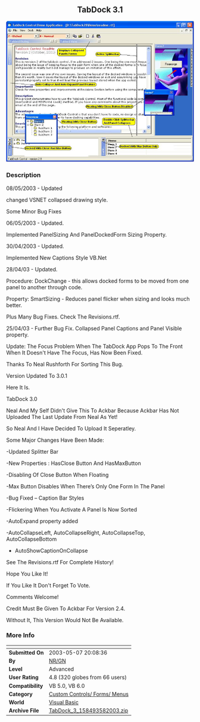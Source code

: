 ﻿<div align="center">

## TabDock 3\.1

<img src="PIC2003415554547003.jpg">
</div>

### Description

08/05/2003 - Updated

changed VSNET collapsed drawing style.

Some Minor Bug Fixes

06/05/2003 - Updated.

Implemented PanelSizing And PanelDockedForm Sizing Property.

30/04/2003 - Updated.

Implemented New Captions Style VB.Net

28/04/03 - Updated.

Procedure: DockChange - this allows docked forms to be moved from one panel to another through code.

Property: SmartSizing - Reduces panel flicker when sizing and looks much better.

Plus Many Bug Fixes. Check The Revisions.rtf.

25/04/03 - Further Bug Fix. Collapsed Panel Captions and Panel Visible property.

Update: The Focus Problem When The TabDock App Pops To The Front When It Doesn't Have The Focus, Has Now Been Fixed.

Thanks To Neal Rushforth For Sorting This Bug.

Version Updated To 3.0.1

Here It Is.

TabDock 3.0

Neal And My Self Didn't Give This To Ackbar Because Ackbar Has Not Uploaded The Last Update From Neal As Yet!

So Neal And I Have Decided To Upload It Seperatley.

Some Major Changes Have Been Made:

-Updated Splitter Bar

-New Properties : HasClose Button And HasMaxButton

-Disabling Of Close Button When Floating

-Max Button Disables When There’s Only One Form In The Panel

-Bug Fixed – Caption Bar Styles

-Flickering When You Activate A Panel Is Now Sorted

-AutoExpand property added

-AutoCollapseLeft, AutoCollapseRight, AutoCollapseTop, AutoCollapseBottom

- AutoShowCaptionOnCollapse

See The Revisions.rtf For Complete History!

Hope You Like It!

If You Like It Don't Forget To Vote.

Comments Welcome!

Credit Must Be Given To Ackbar For Version 2.4.

Without It, This Version Would Not Be Available.
 
### More Info
 


<span>             |<span>
---                |---
**Submitted On**   |2003-05-07 20:08:36
**By**             |[NR/GN](https://github.com/Planet-Source-Code/PSCIndex/blob/master/ByAuthor/nr-gn.md)
**Level**          |Advanced
**User Rating**    |4.8 (320 globes from 66 users)
**Compatibility**  |VB 5\.0, VB 6\.0
**Category**       |[Custom Controls/ Forms/  Menus](https://github.com/Planet-Source-Code/PSCIndex/blob/master/ByCategory/custom-controls-forms-menus__1-4.md)
**World**          |[Visual Basic](https://github.com/Planet-Source-Code/PSCIndex/blob/master/ByWorld/visual-basic.md)
**Archive File**   |[TabDock\_3\_158493582003\.zip](https://github.com/Planet-Source-Code/nr-gn-tabdock-3-1__1-44755/archive/master.zip)








